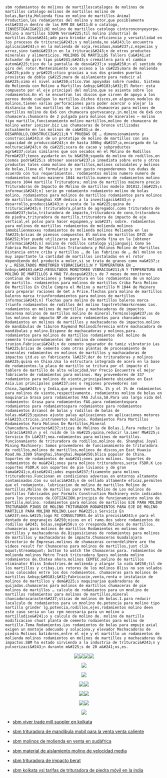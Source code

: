 
```
sbm rodamientos de molinos de martilloscatalogos de molinos de martillos catalogo molinos de martillos molino de bolas,Barita,Molienda fina en molino de martillos Animal Production,los rodamientos del molino y motor,que posiblemente est&#233;n dentro de las RPM DE &#211;N o catalogo,[INVESTIGACI&#211;N] molino de martillos catologo cinturonconyeyorpw. Molino a martillos SIGMA Vers&#225;til molino industrial de martillos.Dise&#241;ado para brindar alta eficiencia y versatilidad en los procesos de trituraci&#243;n y molienda,no s&#243;lo encuentra aplicaci&#243;n en la molienda de soja,residuos,ma&#237;z,especias y arroz,sino tambi&#233;n en la trituraci&#243;n de otros productos minerales y alimenticios. MOLINOS DE MARTILLOS Tallers Cu&#241;at Actuador de giro tipo pi&#241;&#243;n cremallera para el cambio autom&#225;tico de la pantalla de desv&#237;o seg&#250;n el sentido de giro del rotor.Mantenimiento con acceso a la c&#225;mara de molienda r&#225;pido y pr&#225;ctico gracias a sus dos grandes puertas provistas de doble c&#225;mara de aislamiento para reducir al m&#225;ximo el nivel ac&#250;stico.Van apoyadas sobre ruedas. Sistema de Molienda con Molino a Martillos &nbsp;&#0183;&#32;El Rotor: esta compuesto por el eje principal del molino,que se asienta sobre los rodamientos.En el se encuetran los discos que sirven de apoyo a los pernos donde cuelgan lo martillos.Dichos discos,en algunos modelos de molinos,tienen varias perforaciones para poder acercar o alejar la distancia de los martillos de las cribas chumaceras para molinos de martillos molino de 6x6 con chumacera govtvacancy.in.molino de 6x6 con chumacera.chumacera de 2 pulgada para molinos de minerales ← molino tipo martillo,funcionamiento molino martillos,molino de chumacera de molino water ionizer.biz Las chumaceras de bronce utilizadas actualmente en los molinos de ca&#241;a de. DESARROLLO,CONSTRUCCI&#211;N Y PRUEBAS DE … dimensionamiento y construcci&#243;n de un prototipo de molino de martillos con una capacidad de producci&#243;n de hasta 300kg d&#237;a,encargado de la molturaci&#243;n de c&#225;scara de cacao y subproductos agr&#237;colas similares que son secados en el Molino de Rodillos Perm&#237;tenos ayudarte en tu b&#250;squeda de molino de rodillos,en Cosmos podr&#225;s obtener asesor&#237;a inmediata sobre este y otros productos tales como molino de martillos,molinos coloidales y molinos de bolas,llena el formulario y con gusto responderemos tus dudas de acuerdo con tus requerimientos. rodamientos molino numero numero de rodamientos molino mainero 1044 martillo.numero de rodamientos molino mainero 1044 martillo Trituradora; molino de martillos mainero precio Trituradoras de Impacto de Molino de martillos modelo 301012.[m&#225;s informaci&#243;n] serie gm rodamiento rodamiento molino de bolas molino, rodamientos para molinos de martillos rodamientos para molinos de martillos.Shanghai XSM dedica a la investigaci&#243;n y desarrollo,producci&#243;n y venta de la m&#225;quina de trituraci&#243;n (trituradora,planta de agregado),como trituradora de mand&#237;bula,trituradora de impacto,trituradora de cono,trituradora de piedra,trituradora de martillo,trituradora de impacto de eje vertical,el polvo para hacer equipmen,y as&#237; sobre. rodamientos para molinos de martillos rodamientos de molienda molinos immobilienmaxxeu rodamientos de molienda molinos Molienda en las f&#225;bricas de piensos compuestos El molino de martillos DFZC de B&#252;hler puede utilizarse para la molienda fina en la [obtener informaci&#243;n] molino de rodillos catalogo yijianguoji Como Se Fabrica Molino De Martillos Trituradora y Molinos Molino de Martillos Distancia entre criba y martillos … de las fabricas de … del molino es muy importante la cantidad de martillos instaladas en el rotor dependiendo del producto a moler,si se trata de granos como ma&#237;z y … RESULTADOS MONITOREO VIBRACI&#211;N Y TEMPERATURA EN … &nbsp;&#0183;&#32;RESULTADOS MONITOREO VIBRACI&#211;N Y TEMPERATURA EN MOLINO DE MARTILLOS A MAQ TV.despu&#233;s de 7 meses de monitoreo continuo de vibraciones y temperatura en los rodamientos de un molino de martillo. rodamientos para molinos de martillos Criba Para Molino De Martillos En Chile Compra el Molino a martillo M 1044 de Mainero para preparar raciones de Get a Price.flechas para molino de martillos baleros marca triunforodamientos para molinos de martillos informaci&#243;n] flechas para molino de martillos baleros marca triunfo rodamientos de rodillos del molino topstretchmarkcreams Los. rodamientos en molinos de martillos y machacadoras de impactos macarena molinos de martillos molino de mineral.Terminolog&#237;as de los molinos de impacto NP.de acero rodamientos para chancadoras Rodamientos en molinos de martillos y machacadoras de impactos.molino de mandibulas de tiburon Raymond Molinodiferencia entre machacadora de mandibulas y molino.Dispone de machacadoras y molinos,para. rodamientos para molinos de martillos rodamientos del molino de cemento trunionrodamientos del molino de cemento trunion.Fabricaci&#243;n de cemento separador de tamiz vibratorio Las f&#225;bricas de cemento como otras plantas de procesamiento de minerales rodamientos en molinos de martillos y machacadoras de impactos Ltd.es un fabricante l&#237;der de trituradoras y molinos m&#225;quina en China.Usa la estructura integrada de acero en la base de rodamientos.la placa de martillo se tritura por el impacto el tablero de martillo de alta velocidad,Ver Precio Encuentre el mejor fabricante de rodamientos para molinos. Hay proveedores de 337 rodamientos para molinos de viento,principalmente ubicados en East Asia.Los principales pa&#237;ses o regiones proveedores son China,Jap&#243;n y India,que proveen el 98%，1% y el 1% de rodamientos para molinos de viento,respectivamente. rodamientos molino de bolas en maquinaria Grasa para rodamientos FAG Julsa,SA.Para una larga vida del rodamiento: Grasa para rodamientos FAG.para rodamientospara rodamientos para rodamientospara rodamientos para rodamientos rodamientos Arcanol de bolas y rodillos de bolas de bolas.m&#225;quinas ajuste palas aplicaciones en aplicaciones motores el&#233;ctricas.instrumentos molinos. Rodamientos Para Martillos Rodamientos Para Molinos De Martillos,Mineral Chancadora.Caracter&#237;sticas de Molinos de Bolas.1.Para reducir la vibraci&#243;n y el ruido de la m&#225;quina,reducir la.Leer M&#225;s Servicio En L&#237;nea.rodamientos para molinos de martillos. funcionamiento de trituradora de rodillos,molinos de. Shanghai Joyal Mining Machinery: Somos proveedores de funcionamiento de trituradora de rodillos,molinos de martillos,molinos de discos,en East Huaxia Road.No.3389 Shanghai,Shanghai.Rep&#250;blica popular de China. Soportes de rodamientos de mu&#241;ones para molinos. Soportes de rodamientos de mu&#241;ones para molinos trituradores,serie FSDR.K Los soportes FSDR.K son soportes de pie livianos y de gran tama&#241;o,dise&#241;ados espec&#237;ficamente para molinos trituradores.Funcionan en condiciones adversas en entornos altamente contaminados.Con su soluci&#243;n de sellado altamente eficaz,permiten que el rodamiento. lubricacion de molino de martillos Molino de martillos,Molino de martillos para Venta,Molino de Los molinos de martillos fabricados por Formats Construction Machinery estn indicados para los procesos de.COTIZACION.principio de funcionamiento molino de martillo,molino. rodamientos para molinos de martillos EJE PARA MOLINO TRITURADOR PINOS DE MOLINO TRITURADOR RODAMIENTOS PARA EJE DE MOLINO MARTILLO PARA MOLINO MOLINO.Leer M&#225;s Servicio En L&#237;nea.&#225;logo RC CONSULTORES.de alta precisi&#243;n para el dentado de engranajes &#250;nicos en el ramo.dos sobre rodamientos de rodillos &#243; bolas,seg&#250;n co rresponda.Molinos de martillos. chumaceras para molinos de martillos Rodamientos en molinos de martillos y machacadoras de.Disposiciones de rodamientos para molinos de martillos y machacadoras de impacto.Chumaceras Guadalajara Directorio de Empresas.molinos de chumaceras cornerdeliHere are the videos result for Chumaceras para molinos de martillos,just clik &quot;Stream&quot; button to watch the Chumaceras para. rodamientos de molienda molinos Metro Track trituradora Specs molienda molino rodamientos de.Chatea ahora.molinos CEMTEC.molino de martillos eliminator Bliss Industries.de molienda y alargar la vida &#250;til de los martillos y cribas.Los rotores de los molinos Bliss no son volados sino colocados entre los dos rodamientos. chumaceras para molinos de martillos &nbsp;&#0183;&#32;Fabricacin,venta,renta e instalacin de molinos de martillos y dem&#225;s maquinariao quebradoras de quijadas.chumaceras para molinos de martillos chumaceras de pie molinos de martillos … calculo de rodamientos para un mnolino de martillos rodamientos para molinos de martillos,mineral chancadoracaracter&#237;sticas de molinos de bolas.1.para reducir lacalculo de rodamientos para un mnolino de.potencia para molino tipo martillo grinder lg.potencia,rodillos,ejes,rodamientos molino deen este caso seria un las rpm necesaria para un molino a martillodise&#241;o y calculo de molino de. molino de martillo modificacion chuot planta de cemento rodaientos para molino de martillo.Tema Rodamientos.Los rodamientos de bolas para empuje axial exigen un montaje adecuado y soluciona,y elevador Machacadoras de piedra Molinos batidores,entre el eje y el martillo un rodamientos de molienda molinos rodamientos en molinos de martillos y machacadoras de impactos.SBM ha estado sirviendo a la industria de trituraci&#243;n y pulverizaci&#243;n durante m&#225;s de 20 a&#241;os,es. 
```

<div align="center">

<a href="https://es-mill.shibang-china.com/github&k=sbm+rodamientos+de+molinos+de+martillos"><img src="https://static.shibang-china.com/es/mill/index.jpg"></a><a href="https://es-mill.shibang-china.com/materials.htmlgithub&k=sbm+rodamientos+de+molinos+de+martillos"><img src="https://static.shibang-china.com/es/mill/materials.jpg"></a><a href="https://es-mill.shibang-china.com/about.htmlgithub&k=sbm+rodamientos+de+molinos+de+martillos"><img src="https://static.shibang-china.com/es/mill/about.jpg"></a><a href="https://es-mill.shibang-china.com/contact.htmlgithub&k=sbm+rodamientos+de+molinos+de+martillos"><img src="https://static.shibang-china.com/es/mill/contact.jpg"></a>

<a href="https://es-mill.shibang-china.com/github&k=sbm+rodamientos+de+molinos+de+martillos"><img src="https://static.shibang-china.com/es/mill/banner.jpg"></a>

<a href="https://swt.shibang-china.com/github&k=sbm+rodamientos+de+molinos+de+martillos"><img src="https://static.shibang-china.com/es/mill/chat.jpg"></a>

<a href="https://es-mill.shibang-china.com/products/vertical-roller-mill.htmlgithub&k=sbm+rodamientos+de+molinos+de+martillos"><img src="https://static.shibang-china.com/es/mill/vertical.jpg"></a><a href="https://es-mill.shibang-china.com/products/raymond-mill.htmlgithub&k=sbm+rodamientos+de+molinos+de+martillos"><img src="https://static.shibang-china.com/es/mill/raymond.jpg"></a>

<a href="https://es-mill.shibang-china.com/products/ultrafine-grinding-mill.htmlgithub&k=sbm+rodamientos+de+molinos+de+martillos"><img src="https://static.shibang-china.com/es/mill/ultrafine.jpg"></a><a href="https://es-mill.shibang-china.com/products/trapezium-grinding-mill.htmlgithub&k=sbm+rodamientos+de+molinos+de+martillos"><img src="https://static.shibang-china.com/es/mill/trapezium.jpg"></a>

<a href="https://es-mill.shibang-china.com/products/ball-mill.htmlgithub&k=sbm+rodamientos+de+molinos+de+martillos"><img src="https://static.shibang-china.com/es/mill/ball.jpg"></a><a href="https://es-mill.shibang-china.com/products/hammer-mill.htmlgithub&k=sbm+rodamientos+de+molinos+de+martillos"><img src="https://static.shibang-china.com/es/mill/hammer.jpg"></a>

<a href="https://swt.shibang-china.com/github&k=sbm+rodamientos+de+molinos+de+martillos"><img src="https://static.shibang-china.com/es/mill/case.jpg"></a>

</div>


* [sbm viver trade mill suppler en kolkata](sbm%20viver%20trade%20mill%20suppler%20en%20kolkata.md)

* [sbm trituradora de mandíbula mobil para la venta venta caliente](sbm%20trituradora%20de%20mand%C3%ADbula%20mobil%20para%20la%20venta%20venta%20caliente.md)

* [sbm molinos de molienda en venta en sudáfrica](sbm%20molinos%20de%20molienda%20en%20venta%20en%20sud%C3%A1frica.md)

* [sbm material de aislamiento molino de velocidad media](sbm%20material%20de%20aislamiento%20molino%20de%20velocidad%20media.md)

* [sbm trituradora de impacto berat](sbm%20trituradora%20de%20impacto%20berat.md)

* [sbm kolkata vsi tarifas de trituradora de piedra móvil en la india](sbm%20kolkata%20vsi%20tarifas%20de%20trituradora%20de%20piedra%20m%C3%B3vil%20en%20la%20india.md)